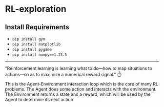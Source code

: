 # RL-exploration

## Install Requirements
- `pip install gym`
- `pip install matplotlib`
- `pip install pygame`
- `pip install numpy==1.23.5`

---

"Reinforcement learning is learning what to do—how to map situations to actions—so as to maximize a numerical reward signal." ([<sup>1</sup>](https://www.youtube.com/watch?v=lfPEJPHUllg&list=PLTl9hO2Oobd9kS--NgVz0EPNyEmygV1Ha&index=1))



This is the Agent-Environment interaction loop which is the core of many RL problems. The Agent does some action and interacts with the environment. The Environment returns a state and a reward, which will be used by the Agent to determine its next action.

